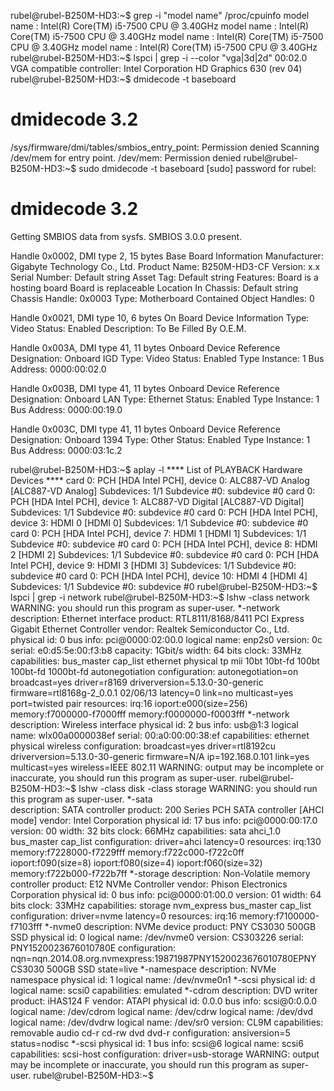 rubel@rubel-B250M-HD3:~$ grep -i "model name" /proc/cpuinfo
model name	: Intel(R) Core(TM) i5-7500 CPU @ 3.40GHz
model name	: Intel(R) Core(TM) i5-7500 CPU @ 3.40GHz
model name	: Intel(R) Core(TM) i5-7500 CPU @ 3.40GHz
model name	: Intel(R) Core(TM) i5-7500 CPU @ 3.40GHz
rubel@rubel-B250M-HD3:~$ lspci | grep -i --color "vga\|3d\|2d"
00:02.0 VGA compatible controller: Intel Corporation HD Graphics 630 (rev 04)
rubel@rubel-B250M-HD3:~$ dmidecode -t baseboard
# dmidecode 3.2
/sys/firmware/dmi/tables/smbios_entry_point: Permission denied
Scanning /dev/mem for entry point.
/dev/mem: Permission denied
rubel@rubel-B250M-HD3:~$ sudo dmidecode -t baseboard
[sudo] password for rubel: 
# dmidecode 3.2
Getting SMBIOS data from sysfs.
SMBIOS 3.0.0 present.

Handle 0x0002, DMI type 2, 15 bytes
Base Board Information
	Manufacturer: Gigabyte Technology Co., Ltd.
	Product Name: B250M-HD3-CF
	Version: x.x
	Serial Number: Default string
	Asset Tag: Default string
	Features:
		Board is a hosting board
		Board is replaceable
	Location In Chassis: Default string
	Chassis Handle: 0x0003
	Type: Motherboard
	Contained Object Handles: 0

Handle 0x0021, DMI type 10, 6 bytes
On Board Device Information
	Type: Video
	Status: Enabled
	Description:    To Be Filled By O.E.M.

Handle 0x003A, DMI type 41, 11 bytes
Onboard Device
	Reference Designation:  Onboard IGD
	Type: Video
	Status: Enabled
	Type Instance: 1
	Bus Address: 0000:00:02.0

Handle 0x003B, DMI type 41, 11 bytes
Onboard Device
	Reference Designation:  Onboard LAN
	Type: Ethernet
	Status: Enabled
	Type Instance: 1
	Bus Address: 0000:00:19.0

Handle 0x003C, DMI type 41, 11 bytes
Onboard Device
	Reference Designation:  Onboard 1394
	Type: Other
	Status: Enabled
	Type Instance: 1
	Bus Address: 0000:03:1c.2

rubel@rubel-B250M-HD3:~$ aplay -l
**** List of PLAYBACK Hardware Devices ****
card 0: PCH [HDA Intel PCH], device 0: ALC887-VD Analog [ALC887-VD Analog]
  Subdevices: 1/1
  Subdevice #0: subdevice #0
card 0: PCH [HDA Intel PCH], device 1: ALC887-VD Digital [ALC887-VD Digital]
  Subdevices: 1/1
  Subdevice #0: subdevice #0
card 0: PCH [HDA Intel PCH], device 3: HDMI 0 [HDMI 0]
  Subdevices: 1/1
  Subdevice #0: subdevice #0
card 0: PCH [HDA Intel PCH], device 7: HDMI 1 [HDMI 1]
  Subdevices: 1/1
  Subdevice #0: subdevice #0
card 0: PCH [HDA Intel PCH], device 8: HDMI 2 [HDMI 2]
  Subdevices: 1/1
  Subdevice #0: subdevice #0
card 0: PCH [HDA Intel PCH], device 9: HDMI 3 [HDMI 3]
  Subdevices: 1/1
  Subdevice #0: subdevice #0
card 0: PCH [HDA Intel PCH], device 10: HDMI 4 [HDMI 4]
  Subdevices: 1/1
  Subdevice #0: subdevice #0
rubel@rubel-B250M-HD3:~$ lspci | grep -i network
rubel@rubel-B250M-HD3:~$ lshw -class network
WARNING: you should run this program as super-user.
  *-network                 
       description: Ethernet interface
       product: RTL8111/8168/8411 PCI Express Gigabit Ethernet Controller
       vendor: Realtek Semiconductor Co., Ltd.
       physical id: 0
       bus info: pci@0000:02:00.0
       logical name: enp2s0
       version: 0c
       serial: e0:d5:5e:00:f3:b8
       capacity: 1Gbit/s
       width: 64 bits
       clock: 33MHz
       capabilities: bus_master cap_list ethernet physical tp mii 10bt 10bt-fd 100bt 100bt-fd 1000bt-fd autonegotiation
       configuration: autonegotiation=on broadcast=yes driver=r8169 driverversion=5.13.0-30-generic firmware=rtl8168g-2_0.0.1 02/06/13 latency=0 link=no multicast=yes port=twisted pair
       resources: irq:16 ioport:e000(size=256) memory:f7000000-f7000fff memory:f0000000-f0003fff
  *-network
       description: Wireless interface
       physical id: 2
       bus info: usb@1:3
       logical name: wlx00a0000038ef
       serial: 00:a0:00:00:38:ef
       capabilities: ethernet physical wireless
       configuration: broadcast=yes driver=rtl8192cu driverversion=5.13.0-30-generic firmware=N/A ip=192.168.0.101 link=yes multicast=yes wireless=IEEE 802.11
WARNING: output may be incomplete or inaccurate, you should run this program as super-user.
rubel@rubel-B250M-HD3:~$ lshw -class disk -class storage
WARNING: you should run this program as super-user.
  *-sata                    
       description: SATA controller
       product: 200 Series PCH SATA controller [AHCI mode]
       vendor: Intel Corporation
       physical id: 17
       bus info: pci@0000:00:17.0
       version: 00
       width: 32 bits
       clock: 66MHz
       capabilities: sata ahci_1.0 bus_master cap_list
       configuration: driver=ahci latency=0
       resources: irq:130 memory:f7228000-f7229fff memory:f722c000-f722c0ff ioport:f090(size=8) ioport:f080(size=4) ioport:f060(size=32) memory:f722b000-f722b7ff
  *-storage
       description: Non-Volatile memory controller
       product: E12 NVMe Controller
       vendor: Phison Electronics Corporation
       physical id: 0
       bus info: pci@0000:01:00.0
       version: 01
       width: 64 bits
       clock: 33MHz
       capabilities: storage nvm_express bus_master cap_list
       configuration: driver=nvme latency=0
       resources: irq:16 memory:f7100000-f7103fff
     *-nvme0
          description: NVMe device
          product: PNY CS3030 500GB SSD
          physical id: 0
          logical name: /dev/nvme0
          version: CS303226
          serial: PNY1520023676010780E
          configuration: nqn=nqn.2014.08.org.nvmexpress:19871987PNY1520023676010780EPNY CS3030 500GB SSD state=live
        *-namespace
             description: NVMe namespace
             physical id: 1
             logical name: /dev/nvme0n1
  *-scsi
       physical id: d
       logical name: scsi0
       capabilities: emulated
     *-cdrom
          description: DVD writer
          product: iHAS124   F
          vendor: ATAPI
          physical id: 0.0.0
          bus info: scsi@0:0.0.0
          logical name: /dev/cdrom
          logical name: /dev/cdrw
          logical name: /dev/dvd
          logical name: /dev/dvdrw
          logical name: /dev/sr0
          version: CL9M
          capabilities: removable audio cd-r cd-rw dvd dvd-r
          configuration: ansiversion=5 status=nodisc
  *-scsi
       physical id: 1
       bus info: scsi@6
       logical name: scsi6
       capabilities: scsi-host
       configuration: driver=usb-storage
WARNING: output may be incomplete or inaccurate, you should run this program as super-user.
rubel@rubel-B250M-HD3:~$ 

